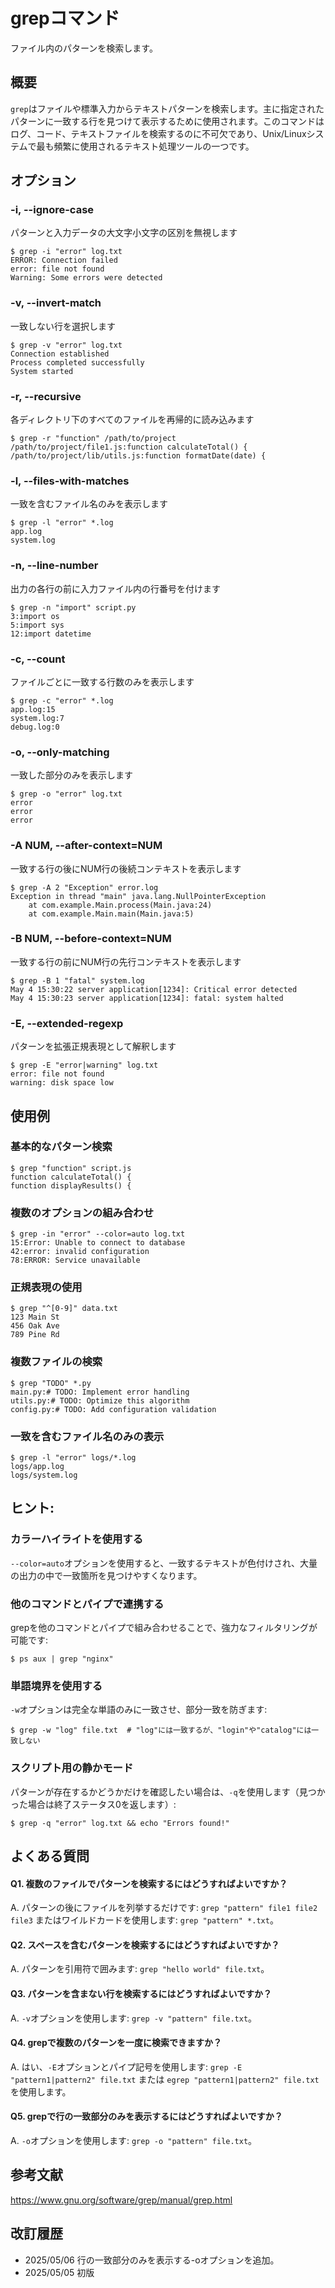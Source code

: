 # grepコマンド

ファイル内のパターンを検索します。

## 概要

`grep`はファイルや標準入力からテキストパターンを検索します。主に指定されたパターンに一致する行を見つけて表示するために使用されます。このコマンドはログ、コード、テキストファイルを検索するのに不可欠であり、Unix/Linuxシステムで最も頻繁に使用されるテキスト処理ツールの一つです。

## オプション

### **-i, --ignore-case**

パターンと入力データの大文字小文字の区別を無視します

```console
$ grep -i "error" log.txt
ERROR: Connection failed
error: file not found
Warning: Some errors were detected
```

### **-v, --invert-match**

一致しない行を選択します

```console
$ grep -v "error" log.txt
Connection established
Process completed successfully
System started
```

### **-r, --recursive**

各ディレクトリ下のすべてのファイルを再帰的に読み込みます

```console
$ grep -r "function" /path/to/project
/path/to/project/file1.js:function calculateTotal() {
/path/to/project/lib/utils.js:function formatDate(date) {
```

### **-l, --files-with-matches**

一致を含むファイル名のみを表示します

```console
$ grep -l "error" *.log
app.log
system.log
```

### **-n, --line-number**

出力の各行の前に入力ファイル内の行番号を付けます

```console
$ grep -n "import" script.py
3:import os
5:import sys
12:import datetime
```

### **-c, --count**

ファイルごとに一致する行数のみを表示します

```console
$ grep -c "error" *.log
app.log:15
system.log:7
debug.log:0
```

### **-o, --only-matching**

一致した部分のみを表示します

```console
$ grep -o "error" log.txt
error
error
error
```

### **-A NUM, --after-context=NUM**

一致する行の後にNUM行の後続コンテキストを表示します

```console
$ grep -A 2 "Exception" error.log
Exception in thread "main" java.lang.NullPointerException
    at com.example.Main.process(Main.java:24)
    at com.example.Main.main(Main.java:5)
```

### **-B NUM, --before-context=NUM**

一致する行の前にNUM行の先行コンテキストを表示します

```console
$ grep -B 1 "fatal" system.log
May 4 15:30:22 server application[1234]: Critical error detected
May 4 15:30:23 server application[1234]: fatal: system halted
```

### **-E, --extended-regexp**

パターンを拡張正規表現として解釈します

```console
$ grep -E "error|warning" log.txt
error: file not found
warning: disk space low
```

## 使用例

### 基本的なパターン検索

```console
$ grep "function" script.js
function calculateTotal() {
function displayResults() {
```

### 複数のオプションの組み合わせ

```console
$ grep -in "error" --color=auto log.txt
15:Error: Unable to connect to database
42:error: invalid configuration
78:ERROR: Service unavailable
```

### 正規表現の使用

```console
$ grep "^[0-9]" data.txt
123 Main St
456 Oak Ave
789 Pine Rd
```

### 複数ファイルの検索

```console
$ grep "TODO" *.py
main.py:# TODO: Implement error handling
utils.py:# TODO: Optimize this algorithm
config.py:# TODO: Add configuration validation
```

### 一致を含むファイル名のみの表示

```console
$ grep -l "error" logs/*.log
logs/app.log
logs/system.log
```

## ヒント:

### カラーハイライトを使用する

`--color=auto`オプションを使用すると、一致するテキストが色付けされ、大量の出力の中で一致箇所を見つけやすくなります。

### 他のコマンドとパイプで連携する

grepを他のコマンドとパイプで組み合わせることで、強力なフィルタリングが可能です:
```console
$ ps aux | grep "nginx"
```

### 単語境界を使用する

`-w`オプションは完全な単語のみに一致させ、部分一致を防ぎます:
```console
$ grep -w "log" file.txt  # "log"には一致するが、"login"や"catalog"には一致しない
```

### スクリプト用の静かモード

パターンが存在するかどうかだけを確認したい場合は、`-q`を使用します（見つかった場合は終了ステータス0を返します）:
```console
$ grep -q "error" log.txt && echo "Errors found!"
```

## よくある質問

#### Q1. 複数のファイルでパターンを検索するにはどうすればよいですか？
A. パターンの後にファイルを列挙するだけです: `grep "pattern" file1 file2 file3` またはワイルドカードを使用します: `grep "pattern" *.txt`。

#### Q2. スペースを含むパターンを検索するにはどうすればよいですか？
A. パターンを引用符で囲みます: `grep "hello world" file.txt`。

#### Q3. パターンを含まない行を検索するにはどうすればよいですか？
A. `-v`オプションを使用します: `grep -v "pattern" file.txt`。

#### Q4. grepで複数のパターンを一度に検索できますか？
A. はい、`-E`オプションとパイプ記号を使用します: `grep -E "pattern1|pattern2" file.txt` または `egrep "pattern1|pattern2" file.txt` を使用します。

#### Q5. grepで行の一致部分のみを表示するにはどうすればよいですか？
A. `-o`オプションを使用します: `grep -o "pattern" file.txt`。

## 参考文献

https://www.gnu.org/software/grep/manual/grep.html

## 改訂履歴

- 2025/05/06 行の一致部分のみを表示する-oオプションを追加。
- 2025/05/05 初版